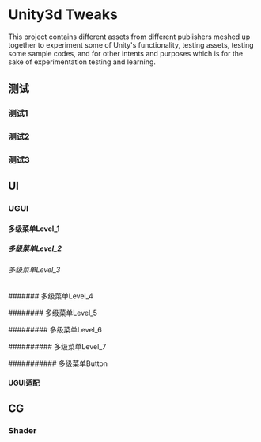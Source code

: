 # Unity3d Tweaks

This project contains different assets from different publishers meshed up together to experiment some of Unity's functionality, testing assets, testing some sample codes, and for other intents and purposes which is for the sake of experimentation testing and learning.

## 测试

### 测试1

### 测试2

### 测试3

## UI

### UGUI

#### 多级菜单Level_1

##### 多级菜单Level_2

###### 多级菜单Level_3

####### 多级菜单Level_4

######## 多级菜单Level_5

######### 多级菜单Level_6

########## 多级菜单Level_7

########### 多级菜单Button

#### UGUI适配

## CG

### Shader